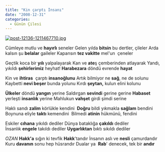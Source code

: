 ```yaml
---
title: "Kin çarptı İnsanı"
date: "2008-12-31"
categories: 
  - Günün Çilesi
---
```


[![post-12136-1211467710.jpg](/uploads/2008/12/post-12136-1211467710.jpg)](/uploads/2008/12/post-12136-1211467710.jpg "post-12136-1211467710.jpg")

Cümleye mutlu ve **hayırlı** seneler Gelen yılda **bitsin** bu dertler, çileler Arda kalsın şu **belalar** gaileler Kapansın **tez vakitte** mel'un  çeneler

Geçtik koca bir **yılı** yalpalayarak Kan ve **ate**ş çemberinden atlayarak Yandı, yıkıldı **şehirlerimiz** heyhat! **Harabezara** döndü evrende **hayat**

Kin ve **ihtiras**  çarptı **insanoğlunu** Artık bilmiyor ne **sağ**, ne de solunu Kaybetti **nevi beşer** bunda yolunu Kırdı **şeytan,** kulun elini kolunu

**Ülkeler** döndü **yangın** yerine Saldırgan **sevindi** gerine gerine **Habaset** yerleşti **insanlık** yerine Mahlukun **vahşet** girdi şimdi serine

Haklı sandı **zalim** körlükle kendini  **Doğru** bildi yıkmakla **sağlam** bendini Boynuna eliyle **taktı** kemendini  Bilmedi **atinin** hükmünü, fendini 

Eskiler **cıhana** yıkıldı dediler Dünya bataklığa **çakıldı** dediler İnsanlık **engele** takıldı dediler **Uygarlıktan** bıktı sıkıldı dediler 

_OZAN_ **Hakk'a** sığın ki tevfik **Hakk**'tandır İnsanın aslı ve **nesli** çamurdandır Kuru **davanın** sonu hep hüsrandır Dualar ya  **Rab**' denecek, tek bir **andır**
